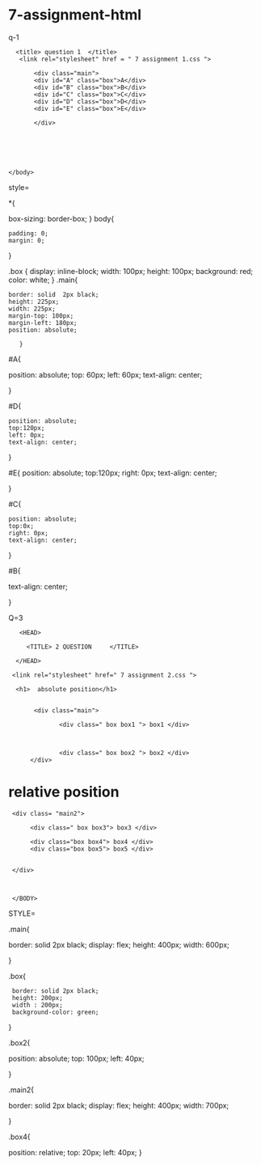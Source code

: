 # 7-assignment-html

q-1
<!DOCTYPE>

  <html>
    <head>

      <title> question 1  </title>
       <link rel="stylesheet" href = " 7 assignment 1.css ">

   </head>


  <body>

           <div class="main">
           <div id="A" class="box">A</div>
           <div id="B" class="box">B</div>
           <div id="C" class="box">C</div>
           <div id="D" class="box">D</div>
           <div id="E" class="box">E</div>

           </div>
     


 


    </body>
   </html>

style=

*{

   box-sizing: border-box;
}
body{

    padding: 0;
    margin: 0;
}

.box {
  display: inline-block;
  width: 100px;
  height: 100px;
  background: red;
  color: white;
}
.main{

    border: solid  2px black; 
    height: 225px;
    width: 225px;
    margin-top: 100px;
    margin-left: 180px;
    position: absolute;

       }

#A{
  
   position: absolute;
   top: 60px;
   left: 60px;
   text-align: center;

}

#D{

    position: absolute;
    top:120px;
    left: 0px;
    text-align: center;

}

#E{   position: absolute;
    top:120px;
    right: 0px;
    text-align: center;


}

#C{

    position: absolute;
    top:0x;
    right: 0px;
    text-align: center;



}


#B{
   
text-align: center;


}

Q=3

<!DOCTYPE>
   <HTML>
     
       <HEAD>

         <TITLE> 2 QUESTION     </TITLE>

      </HEAD>

     <link rel="stylesheet" href=" 7 assignment 2.css ">

   <BODY>

      <h1>  absolute position</h1>


           <div class="main">
       
                  <div class=" box box1 "> box1 </div>
   


                  <div class=" box box2 "> box2 </div>
          </div>
  

   <h1>  relative position </h1>

     <div class= "main2">
  
          <div class=" box box3"> box3 </div>

          <div class="box box4"> box4 </div>
          <div class="box box5"> box5 </div>

    
     </div>



     </BODY>
  </HTML>

STYLE= 

.main{

  border: solid 2px black;
  display: flex;
  height: 400px;
  width: 600px;


}




.box{

     border: solid 2px black;
     height: 200px;
     width : 200px;
     background-color: green;
     
}

.box2{

  position: absolute;
  top: 100px;
  left: 40px;


}


.main2{

  border: solid 2px black;
  display: flex;
  height: 400px;
  width: 700px;

}

.box4{

  position: relative;
  top: 20px;
  left: 40px;
}










   
